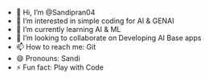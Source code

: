 - 👋 Hi, I’m @Sandipran04
- 👀 I’m interested in simple coding for AI & GENAI
- 🌱 I’m currently learning AI & ML
- 💞️ I’m looking to collaborate on Developing AI Base apps
- 📫 How to reach me: Git
- 😄 Pronouns: Sandi
- ⚡ Fun fact: Play with Code

<!---
Sandipran04/Sandipran04 is a ✨ special ✨ repository because its `README.md` (this file) appears on your GitHub profile.
You can click the Preview link to take a look at your changes.
--->
